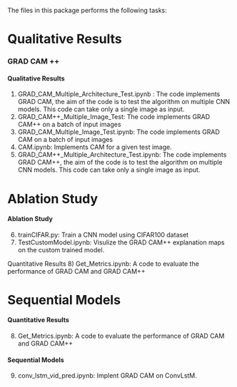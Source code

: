 
The files in this package performs the following tasks:

Qualitative Results
=======

### GRAD CAM ++


#### Qualitative Results


1) GRAD_CAM_Multiple_Architecture_Test.ipynb : The code implements GRAD CAM, the aim of the code is to test the algorithm on multiple CNN models. This code can take only a single image as input. 
2) GRAD_CAM++_Multiple_Image_Test: The code implements GRAD CAM++ on a batch of input images 
3) GRAD_CAM_Multiple_Image_Test.ipynb: The code implements GRAD CAM on a batch of input images
4) CAM.ipynb: Implements CAM for a given test image.
5) GRAD_CAM++_Multiple_Architecture_Test.ipynb: The code implements GRAD CAM++, the aim of the code is to test the algorithm on multiple CNN models. This code can take only a single image as input.


Ablation Study
=======
#### Ablation Study


6) trainCIFAR.py: Train a CNN model using CIFAR100 dataset  
7) TestCustomModel.ipynb: Visulize the GRAD CAM++ explanation maps on the custom trained model.  


Quantitative Results 
8) Get_Metrics.ipynb: A code to evaluate the performance of GRAD CAM and GRAD CAM++ 

Sequential Models 
=======
#### Quantitative Results 
8) Get_Metrics.ipynb: A code to evaluate the performance of GRAD CAM and GRAD CAM++ 

#### Sequential Models 

9) conv_lstm_vid_pred.ipynb: Implent GRAD CAM on ConvLstM. 
